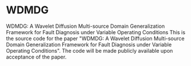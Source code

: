 # WDMDG
WDMDG: A Wavelet Diffusion Multi-source Domain Generalization Framework for Fault Diagnosis under Variable Operating Conditions
This is the source code for the paper "WDMDG: A Wavelet Diffusion Multi-source Domain Generalization Framework for Fault Diagnosis under Variable Operating Conditions".
The code will be made publicly available upon acceptance of the paper.
